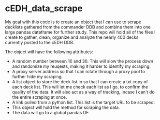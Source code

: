 # cEDH_data_scrape
My goal with this code is to create an object that I can use to scrape decklists gathered from the commander DDB
and combine them into one large pandas dataframe for further study. This repo will hold all of the files I create to 
gather, clean, organize and analyze the nearly 400 decks currently posted to the cEDH DDB.

The object will have the following attributes:
  - A random number between 10 and 30. This will slow the process down and randomize my reuqests, making it harder to
      identify my scraping.
  - A proxy server address so that I can rotate through a proxy pool to further hide my scraping.
  - A list object to store the deck list in so that I can create a txt copy of each deck list.
      This will let me check each list as I go, to confirm the quality of the data. It will also
      act as a way of tracking, incase I can't do the entire scraping at once.
  - A link pulled from a python list. This list is the target URL to be scraped.
  - This object will hold the method for scraping the data.
  - The data will go to a global pandas DF.
